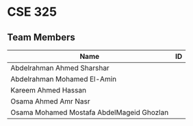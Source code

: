 # CSE 325
## Team Members
Name| ID
----|----
Abdelrahman Ahmed Sharshar|
Abdelrahman Mohamed El-Amin|
Kareem Ahmed Hassan|
Osama Ahmed Amr Nasr|
Osama Mohamed Mostafa AbdelMageid Ghozlan|
